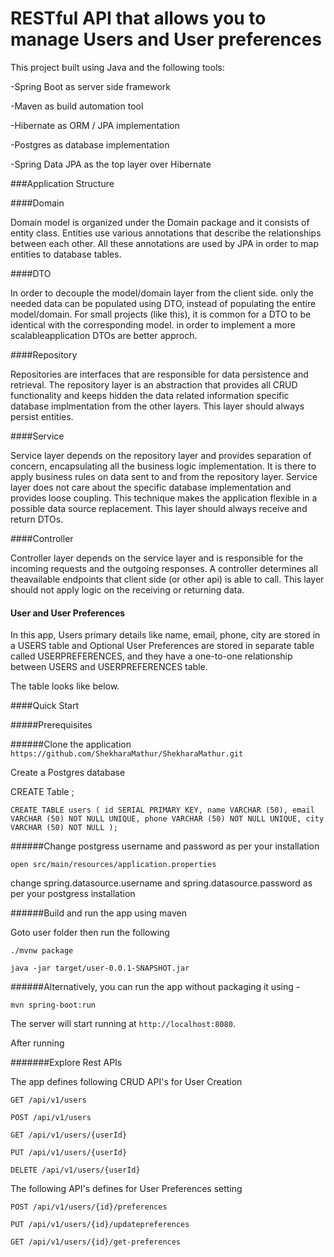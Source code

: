 # RESTful API that allows you to manage Users and User preferences

This project built using Java and the following tools:

-Spring Boot as server side framework

-Maven as build automation tool

-Hibernate as ORM / JPA implementation

-Postgres as database implementation

-Spring Data JPA as the top layer over Hibernate

###Application Structure

####Domain

Domain model is organized under the Domain package and it consists of entity class. Entities use various annotations that describe the relationships between each other. All these annotations are used by JPA in order to map entities to database tables.

####DTO

In order to decouple the model/domain layer from the client side. only the needed data can be populated using DTO, instead of populating the entire model/domain. For small projects (like this), it is common for a DTO to be identical with the corresponding model. in order to implement a more scalableapplication DTOs are better approch.

####Repository

Repositories are interfaces that are responsible for data persistence and retrieval. The repository layer is an abstraction that provides all CRUD functionality and keeps hidden the data related information specific database implmentation from the other layers. This layer should always persist entities.

####Service

Service layer depends on the repository layer and provides separation of concern, encapsulating all the business logic implementation. It is there to apply business rules on data sent to and from the repository layer. Service layer does not care about the specific database implementation and provides loose coupling. This technique makes the application flexible in a possible data source replacement. This layer should always receive and return DTOs.

####Controller

Controller layer depends on the service layer and is responsible for the incoming requests and the outgoing responses. A controller determines all theavailable endpoints that client side (or other api) is able to call. This layer should not apply logic on the receiving or returning data.

#### User and User Preferences

In this app, Users primary details like name, email, phone, city are stored in a USERS table and Optional User Preferences are stored in  separate table called USERPREFERENCES, and they have a one-to-one relationship between USERS and USERPREFERENCES table.

The table looks like below.




####Quick Start

#####Prerequisites

######Clone the application
`https://github.com/ShekharaMathur/ShekharaMathur.git`

Create a Postgres database

CREATE Table <name>;

`CREATE TABLE users (
        id SERIAL PRIMARY KEY,
        name VARCHAR (50),
        email VARCHAR (50) NOT NULL UNIQUE,
        phone VARCHAR (50) NOT NULL UNIQUE,
	city  VARCHAR (50) NOT NULL
);`

######Change postgress username and password as per your installation

`open src/main/resources/application.properties`

change spring.datasource.username and spring.datasource.password as per your postgress installation

######Build and run the app using maven

Goto user folder then run the following

`./mvnw package`

`java -jar target/user-0.0.1-SNAPSHOT.jar`

######Alternatively, you can run the app without packaging it using -

`mvn spring-boot:run`

The server will start running at `http://localhost:8080`.

After running

#######Explore Rest APIs

The app defines following CRUD API's for User Creation

`GET /api/v1/users`

`POST /api/v1/users`

`GET /api/v1/users/{userId}`

`PUT /api/v1/users/{userId}`

`DELETE /api/v1/users/{userId}`

The following API's defines for User Preferences setting

`POST /api/v1/users/{id}/preferences`

`PUT /api/v1/users/{id}/updatepreferences`

`GET /api/v1/users/{id}/get-preferences`



